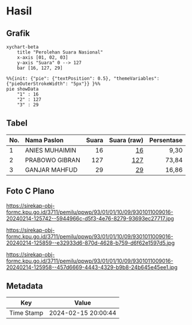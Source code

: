 # Hasil

## Grafik

```mermaid
xychart-beta
    title "Perolehan Suara Nasional"
    x-axis [01, 02, 03]
    y-axis "Suara" 0 --> 127
    bar [16, 127, 29]
```

```mermaid
%%{init: {"pie": {"textPosition": 0.5}, "themeVariables": {"pieOuterStrokeWidth": "5px"}} }%%
pie showData
    "1" : 16
    "2" : 127
    "3" : 29
```

## Tabel

| No. | Nama Paslon    | Suara | Suara (raw) | Persentase |
|:--- |:-------------- | -----:| -----------:| ----------:|
| 1   | ANIES MUHAIMIN | 16    | [16][p-1]   | 9,30       |
| 2   | PRABOWO GIBRAN | 127   | [127][p-2]  | 73,84      |
| 3   | GANJAR MAHFUD  | 29    | [29][p-3]   | 16,86      |


[p-1]: https://github.com/gigit-pemilu/pemilu-2024/blob/main/pilpres/hitung-suara/sub/93-papua-selatan/sub/01-merauke/sub/01-merauke/sub/1009-bambu-pemali/sub/016-tps/sub/paslon-1.txt
[p-2]: https://github.com/gigit-pemilu/pemilu-2024/blob/main/pilpres/hitung-suara/sub/93-papua-selatan/sub/01-merauke/sub/01-merauke/sub/1009-bambu-pemali/sub/016-tps/sub/paslon-2.txt
[p-3]: https://github.com/gigit-pemilu/pemilu-2024/blob/main/pilpres/hitung-suara/sub/93-papua-selatan/sub/01-merauke/sub/01-merauke/sub/1009-bambu-pemali/sub/016-tps/sub/paslon-3.txt

## Foto C Plano

https://sirekap-obj-formc.kpu.go.id/3711/pemilu/ppwp/93/01/01/10/09/9301011009016-20240214-125742--5944966c-d5f3-4e76-8279-93693ec27717.jpg

https://sirekap-obj-formc.kpu.go.id/3711/pemilu/ppwp/93/01/01/10/09/9301011009016-20240214-125859--e32933d6-870d-4628-b759-d6f62e1597d5.jpg

https://sirekap-obj-formc.kpu.go.id/3711/pemilu/ppwp/93/01/01/10/09/9301011009016-20240214-125958--457d6669-4443-4329-b9b8-24b645e45ee1.jpg


## Metadata

| Key        | Value               |
| ---------- | ------------------- |
| Time Stamp | 2024-02-15 20:00:44 |



